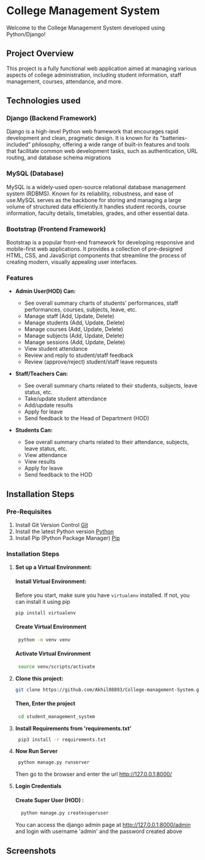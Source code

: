 # College Management System 

Welcome to the College Management System developed using Python/Django!

## Project Overview

This project is a fully functional web application aimed at managing various aspects of college administration, including student information, staff management, courses, attendance, and more.

## Technologies used
  ### Django (Backend Framework)
  Django is a high-level Python web framework that encourages rapid development and clean, pragmatic design. It is known for its "batteries-included" philosophy, offering a 
    wide range of built-in features and tools that facilitate common web development tasks, such as authentication, URL routing, and database schema migrations
  ### MySQL (Database)
  MySQL is a widely-used open-source relational database management system (RDBMS). Known for its reliability, robustness, and ease of use.MySQL serves as the backbone for storing and managing a large volume of structured data efficiently.It handles student records, course information, faculty details, timetables, grades, and other essential data.
### Bootstrap (Frontend Framework)
Bootstrap is a popular front-end framework for developing responsive and mobile-first web applications. It provides a collection of pre-designed HTML, CSS, and JavaScript components that streamline the process of creating modern, visually appealing user interfaces.

### Features

- **Admin User(HOD) Can:**
  - See overall summary charts of students' performances, staff performances, courses, subjects, leave, etc.
  - Manage staff (Add, Update, Delete)
  - Manage students (Add, Update, Delete)
  - Manage courses (Add, Update, Delete)
  - Manage subjects (Add, Update, Delete)
  - Manage sessions (Add, Update, Delete)
  - View student attendance
  - Review and reply to student/staff feedback
  - Review (approve/reject) student/staff leave requests

- **Staff/Teachers Can:**
  - See overall summary charts related to their students, subjects, leave status, etc.
  - Take/update student attendance
  - Add/update results
  - Apply for leave
  - Send feedback to the Head of Department (HOD)

- **Students Can:**
  - See overall summary charts related to their attendance, subjects, leave status, etc.
  - View attendance
  - View results
  - Apply for leave
  - Send feedback to the HOD

## Installation Steps

### Pre-Requisites

1. Install Git Version Control [Git](https://git-scm.com/)
2. Install the latest Python version [Python](https://www.python.org/downloads/)
3. Install Pip (Python Package Manager) [Pip](https://pip.pypa.io/en/stable/installing/)

### Installation Steps

1. **Set up a Virtual Environment:**

   #### Install Virtual Environment:
   
   Before you start, make sure you have `virtualenv` installed. If not, you can install it using pip
   ```bash
   pip install virtualenv
   ```
   #### Create Virtual Environment
    ```bash
     python -m venv venv
   ```
   #### Activate Virtual Environment
    ```bash
     source venv/scripts/activate
    ```
2.  **Clone this project:**
    ```bash
    git clone https://github.com/Akhil08893/College-management-System.git
    ```
    #### Then, Enter the project
    ```bash
     cd student_management_system
     ```
3. **Install Requirements from 'requirements.txt'**
    ```bash
     pip3 install -r requirements.txt
    ```
4. **Now Run Server**
    ```bash
     python manage.py runserver
    ```
    Then go to the browser and enter the url http://127.0.0.1:8000/
5. **Login Credentials**
    #### Create Super User (HOD) :
    ```bash
      python manage.py createsuperuser
     ```
    You can access the django admin page at http://127.0.0.1:8000/admin and login with username 'admin' and the  password created above

## Screenshots
     
